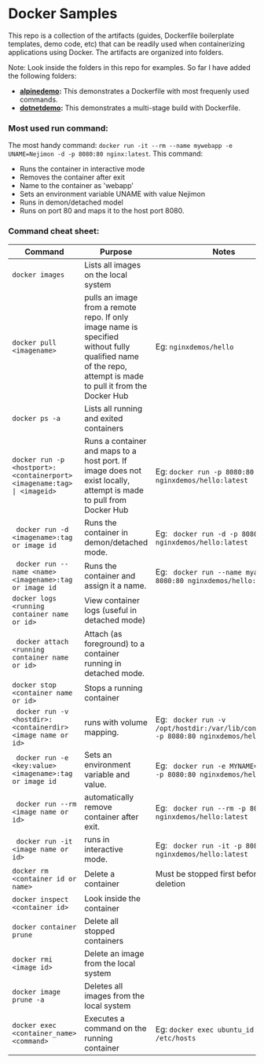 # Docker Samples
This repo is a collection of the artifacts (guides, Dockerfile boilerplate templates, demo code, etc) that can be readily used when containerizing applications using Docker.  The artifacts are organized into folders.  

Note:  Look inside the folders in this repo for examples. So far I have added the following folders:
- **[alpinedemo](https://github.com/nejimonraveendran/DockerFundas/tree/main/alpinedemo):** This demonstrates a Dockerfile with most frequenly used commands.
- **[dotnetdemo](https://github.com/nejimonraveendran/DockerFundas/tree/main/dotnetdemo):** This demonstrates a multi-stage build with Dockerfile.


### Most used run command:
The most handy command: ```docker run -it --rm --name mywebapp -e UNAME=Nejimon -d -p 8080:80 nginx:latest```.  This command:
- Runs the container in interactive mode
- Removes the container after exit
- Name to the container as 'webapp'
- Sets an environment variable UNAME with value Nejimon
- Runs in demon/detached model
- Runs on port 80 and maps it to the host port 8080.


### Command cheat sheet:
| Command | Purpose | Notes |
| --- | --- | --- |
| ```docker images``` | Lists all images on the local system |   |
| ```docker pull <imagename>``` | pulls an image from a remote repo.  If only image name is specified without fully qualified name of the repo, attempt is made to pull it from the Docker Hub | Eg: ```nginxdemos/hello```  |
| ```docker ps -a``` | Lists all running and exited containers  |  |
| ```docker run -p <hostport>:<containerport> <imagename:tag> \| <imageid>``` | Runs a container and maps to a host port. If image does not exist locally, attempt is made to pull from Docker Hub |    Eg: ```docker run -p 8080:80 nginxdemos/hello:latest``` |
| ``` docker run -d <imagename>:tag or image id``` | Runs the container in demon/detached mode.| Eg: ``` docker run -d -p 8080:80 nginxdemos/hello:latest```  |
| ``` docker run --name <name> <imagename>:tag or image id``` | Runs the container and assign it a name.| Eg: ``` docker run --name myapp -p 8080:80 nginxdemos/hello:latest```  |
| ```docker logs <running container name or id>``` | View container logs (useful in detached mode)  |  |
| ``` docker attach <running container name or id>``` | Attach (as foreground) to a container running in detached mode.|   |
| ```docker stop <container name or id>``` | Stops a running container |  |
| ``` docker run -v <hostdir>:<containerdir> <image name or id>``` | runs with volume mapping.| Eg: ``` docker run -v /opt/hostdir:/var/lib/containerdir -p 8080:80 nginxdemos/hello:latest```  |
| ``` docker run -e <key:value> <imagename>:tag or image id``` | Sets an environment variable and value.| Eg: ``` docker run -e MYNAME=Nejimon -p 8080:80 nginxdemos/hello:latest```  |
| ``` docker run --rm <image name or id>``` | automatically remove container after exit.| Eg: ``` docker run --rm -p 8080:80 nginxdemos/hello:latest```  |
| ``` docker run -it <image name or id>``` | runs in interactive mode.| Eg: ``` docker run -it -p 8080:80 nginxdemos/hello:latest```  |
| ```docker rm <container id or name>``` | Delete a container | Must be stopped first before deletion  | |
| ```docker inspect <container id>``` | Look inside the container  |  |
| ```docker container prune``` | Delete all stopped containers | |
| ```docker rmi <image id>``` | Delete an image from the local system |   |
| ```docker image prune -a``` | Deletes all images from the local system |   |
| ```docker exec <container_name> <command>``` | Executes a command on the running container | Eg: ```docker exec ubuntu_id cat > /etc/hosts```  |








